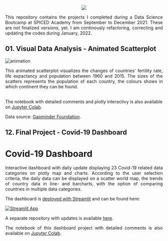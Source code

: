 <p align="center">
  <img src="https://user-images.githubusercontent.com/89396215/148706672-089e1b21-75b3-43a9-b8e4-85428337f7b8.png"/>
</p>


<div align="justify">This repository contains the projects I completed during a Data Science Bootcamp at SPICED Academy from September to December 2021. These are not finalized versions, yet. I am continously refactoring, correcting and updating the codes during 
January, 2022.</div>

## 01. Visual Data Analysis - Animated Scatterplot

![animation](https://raw.githubusercontent.com/orosz-attila/Spiced-Academy-Data-Science-Projects/master/01_visual_data_analysis_animated_scatterplot/images/animation.gif)

<div align="justify">This animated scatterplot visualizes the changes of countries' fertility rate, life expactancy and population between 1960 and 2015. The sizes of the scatters represents the population of each country, the colours shows in which continent they can be found.</div><br>

The notebook with detailed comments and plotly interactivy is also available on [Jupyter Colab](https://colab.research.google.com/drive/1lzhl7rgZrw2-1RxhsBOEjXzb86fvKp2n).<br>

Data source: [Gapminder Foundation](https://www.gapminder.org/data/).<br>

## 12. Final Project - Covid-19 Dashboard

# Covid-19 Dashboard

<p align="justify">Interactive dashboard with daily update displaying 23 Covid-19 related data categories on plotly map and charts. According to the user selection criteria, the daily data can be displayed on a scatter world map, the trends of country data in line- and barcharts, with the option of comparing countries in multiple data categories.</p>

<p align="justify">The dashboard is <a href="https://docs.streamlit.io/streamlit-cloud/get-started/deploy-an-app" target="_blank">deployed with Streamlit</a> and can be found here:<p>

[![Streamlit App](https://static.streamlit.io/badges/streamlit_badge_black_white.svg)](https://share.streamlit.io/orosz-attila/covid-19-dashboard) 

<p align="justify">A separate repository with updates is available <a href="https://github.com/orosz-attila/Covid-19-Dashboard" target="_blank">here</a>.</p>

<p align="justify">The notebook of this dashboard project with detailed comments is also available on <a href="https://colab.research.google.com/drive/1StLDRJ7LVoPS10AULBxVOJo8rDqnt3U8" target="_blank">Jupyter Colab</a>.</p>



